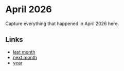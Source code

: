 # April 2026

Capture everything that happened in April 2026 here.

## Links
- [last month](calendar/months/2026-03.md)
- [next month](calendar/months/2026-05.md)
- [year](calendar/years/2026.md)